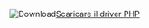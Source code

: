 ![Download](../ssdt/media/download.png)[Scaricare il driver PHP](https://go.microsoft.com/fwlink/?linkid=871846)
